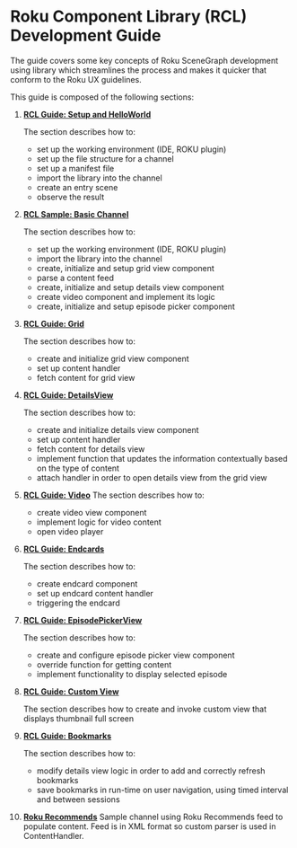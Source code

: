 # Roku Component Library (RCL) Development Guide

The guide covers some key concepts of Roku SceneGraph development using library which streamlines the process and makes it quicker that conform to the Roku UX guidelines.

This guide is composed of the following sections:

1. [**RCL Guide: Setup and HelloWorld**](1_Setup+and+HelloWorld)

    The section describes how to:
    -  set up the working environment (IDE, ROKU plugin)
    -  set up the file structure for a channel
    -  set up a manifest file
    -  import the library into the channel
    -  create an entry scene
    -  observe the result

2. [**RCL Sample: Basic Channel**](2_Basic+Channel)

    The section describes how to:
    - set up the working environment (IDE, ROKU plugin)
    - import the library into the channel
    - create, initialize and setup grid view component
    - parse a content feed
    - create, initialize and setup details view component
    - create video component and implement its logic
    - create, initialize and setup episode picker component

3. [**RCL Guide: Grid**](3_Grid)

    The section describes how to:
    - create and initialize grid view component
    - set up content handler
    - fetch content for grid view

4. [**RCL Guide: DetailsView**](4_DetailsScreen)

    The section describes how to:
    - create and initialize details view component
    - set up content handler
    - fetch content for details view
    - implement function that updates the information contextually   based on the type of content
    - attach handler in order to open details view from the grid view

5. [**RCL Guide: Video**](5_Video)
    The section describes how to:
    - create video view component
    - implement logic for video content
    - open video player

6. [**RCL Guide: Endcards**](6_Endcards)

    The section describes how to:
    - create endcard component
    - set up endcard content handler
    - triggering the endcard

7. [**RCL Guide: EpisodePickerView**](7_EpisodePickerScreen)

    The section describes how to:
    - create and configure episode picker view component
    - override function for getting content
    - implement functionality to display selected episode

8. [**RCL Guide: Custom View**](8_Custom+Screen)

     The section describes how to create and invoke custom view that displays thumbnail full screen

9. [**RCL Guide: Bookmarks**](9_Bookmarks)

    The section describes how to:
    -  modify details view logic in order to add and correctly refresh bookmarks
    - save bookmarks in run-time on user navigation, using timed interval and between sessions

10. [**Roku Recommends**](Roku_Recommends)
    Sample channel using Roku Recommends feed to populate content. Feed is in XML format so custom parser is used in ContentHandler.

